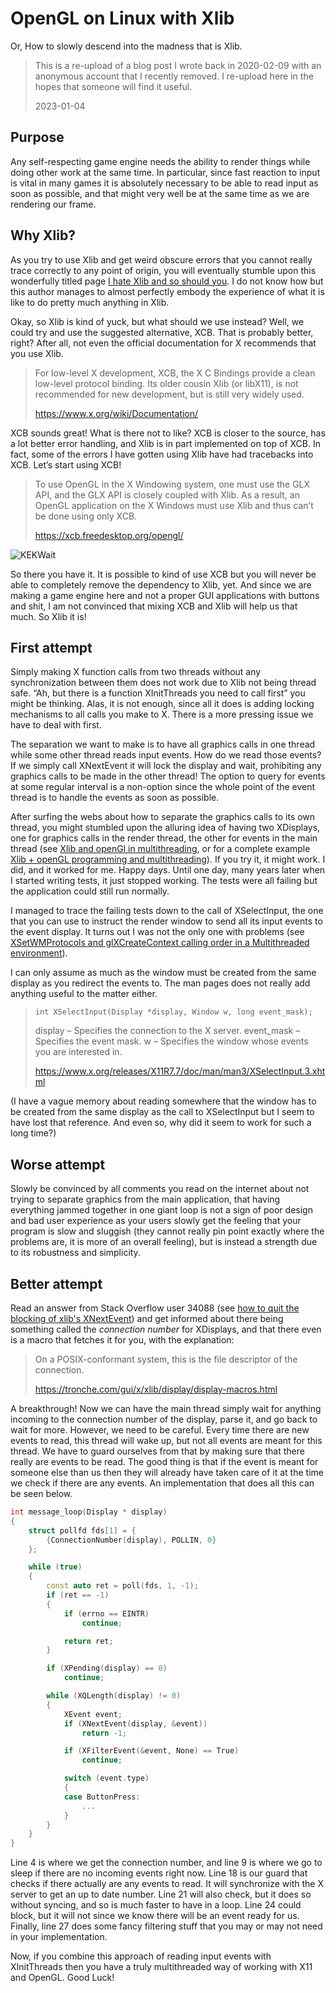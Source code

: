 # OpenGL on Linux with Xlib

Or, How to slowly descend into the madness that is Xlib.

> This is a re-upload of a blog post I wrote back in 2020-02-09 with
> an anonymous account that I recently removed. I re-upload here in
> the hopes that someone will find it useful.
>
> 2023-01-04

## Purpose

Any self-respecting game engine needs the ability to render things
while doing other work at the same time. In particular, since fast
reaction to input is vital in many games it is absolutely necessary to
be able to read input as soon as possible, and that might very well be
at the same time as we are rendering our frame.

## Why Xlib?

As you try to use Xlib and get weird obscure errors that you cannot
really trace correctly to any point of origin, you will eventually
stumble upon this wonderfully titled page [I hate Xlib and so should
you](https://www.remlab.net/op/xlib.shtml). I do not know how but this
author manages to almost perfectly embody the experience of what it is
like to do pretty much anything in Xlib.

Okay, so Xlib is kind of yuck, but what should we use instead? Well,
we could try and use the suggested alternative, XCB. That is probably
better, right? After all, not even the official documentation for X
recommends that you use Xlib.

> For low-level X development, XCB, the X C Bindings provide a clean
> low-level protocol binding. Its older cousin Xlib (or libX11), is
> not recommended for new development, but is still very widely used.
>
> https://www.x.org/wiki/Documentation/

XCB sounds great! What is there not to like? XCB is closer to the
source, has a lot better error handling, and Xlib is in part
implemented on top of XCB. In fact, some of the errors I have gotten
using Xlib have had tracebacks into XCB. Let’s start using XCB!

> To use OpenGL in the X Windowing system, one must use the GLX API,
> and the GLX API is closely coupled with Xlib. As a result, an OpenGL
> application on the X Windows must use Xlib and thus can’t be done
> using only XCB.
>
> https://xcb.freedesktop.org/opengl/

![KEKWait](https://cdn.frankerfacez.com/emoticon/390750/4)

So there you have it. It is possible to kind of use XCB but you will
never be able to completely remove the dependency to Xlib, yet. And
since we are making a game engine here and not a proper GUI
applications with buttons and shit, I am not convinced that mixing XCB
and Xlib will help us that much. So Xlib it is!

## First attempt

Simply making X function calls from two threads without any
synchronization between them does not work due to Xlib not being
thread safe. “Ah, but there is a function XInitThreads you need to
call first” you might be thinking. Alas, it is not enough, since all
it does is adding locking mechanisms to all calls you make to X. There
is a more pressing issue we have to deal with first.

The separation we want to make is to have all graphics calls in one
thread while some other thread reads input events. How do we read
those events? If we simply call XNextEvent it will lock the display
and wait, prohibiting any graphics calls to be made in the other
thread! The option to query for events at some regular interval is a
non-option since the whole point of the event thread is to handle the
events as soon as possible.

After surfing the webs about how to separate the graphics calls to its
own thread, you might stumbled upon the alluring idea of having two
XDisplays, one for graphics calls in the render thread, the other for
events in the main thread (see [Xlib and openGl in
multithreading](https://community.khronos.org/t/xlib-and-opengl-in-multithreading/63159),
or for a complete example [Xlib + openGL programming and
multithreading](https://rosario3d.wordpress.com/2011/01/24/xlib-opengl-programming-and-multithreading/)). If
you try it, it might work. I did, and it worked for me. Happy
days. Until one day, many years later when I started writing tests, it
just stopped working. The tests were all failing but the application
could still run normally.

I managed to trace the failing tests down to the call of XSelectInput,
the one that you can use to instruct the render window to send all its
input events to the event display. It turns out I was not the only one
with problems (see [XSetWMProtocols and glXCreateContext calling order
in a Multithreaded
environment](https://stackoverflow.com/q/11272054)).

I can only assume as much as the window must be created from the same
display as you redirect the events to. The man pages does not really
add anything useful to the matter either.

> `int XSelectInput(Display *display, Window w, long event_mask);`
>
> display – Specifies the connection to the X server.
> event_mask – Specifies the event mask.
> w – Specifies the window whose events you are interested in.
>
> https://www.x.org/releases/X11R7.7/doc/man/man3/XSelectInput.3.xhtml

(I have a vague memory about reading somewhere that the window has to
be created from the same display as the call to XSelectInput but I
seem to have lost that reference. And even so, why did it seem to work
for such a long time?)

## Worse attempt

Slowly be convinced by all comments you read on the internet about not
trying to separate graphics from the main application, that having
everything jammed together in one giant loop is not a sign of poor
design and bad user experience as your users slowly get the feeling
that your program is slow and sluggish (they cannot really pin point
exactly where the problems are, it is more of an overall feeling), but
is instead a strength due to its robustness and simplicity.

## Better attempt

Read an answer from Stack Overflow user 34088 (see [how to quit the
blocking of xlib's XNextEvent](https://stackoverflow.com/a/8592969))
and get informed about there being something called the *connection
number* for XDisplays, and that there even is a macro that fetches it
for you, with the explanation:

> On a POSIX-conformant system, this is the file descriptor of the
> connection.
>
> https://tronche.com/gui/x/xlib/display/display-macros.html

A breakthrough! Now we can have the main thread simply wait for
anything incoming to the connection number of the display, parse it,
and go back to wait for more. However, we need to be careful. Every
time there are new events to read, this thread will wake up, but not
all events are meant for this thread. We have to guard ourselves from
that by making sure that there really are events to be read. The good
thing is that if the event is meant for someone else than us then they
will already have taken care of it at the time we check if there are
any events. An implementation that does all this can be seen below.

```c++
int message_loop(Display * display)
{
    struct pollfd fds[1] = {
        {ConnectionNumber(display), POLLIN, 0}
    };

    while (true)
    {
        const auto ret = poll(fds, 1, -1);
        if (ret == -1)
        {
            if (errno == EINTR)
                continue;

            return ret;
        }

        if (XPending(display) == 0)
            continue;

        while (XQLength(display) != 0)
        {
            XEvent event;
            if (XNextEvent(display, &event))
                return -1;

            if (XFilterEvent(&event, None) == True)
                continue;

            switch (event.type)
            {
            case ButtonPress:
                ...
            }
        }
    }
}
```

Line 4 is where we get the connection number, and line 9 is where we
go to sleep if there are no incoming events right now. Line 18 is our
guard that checks if there actually are any events to read. It will
synchronize with the X server to get an up to date number. Line 21
will also check, but it does so without syncing, and so is much faster
to have in a loop. Line 24 could block, but it will not since we know
there will be an event ready for us. Finally, line 27 does some fancy
filtering stuff that you may or may not need in your implementation.

Now, if you combine this approach of reading input events with
XInitThreads then you have a truly multithreaded way of working with
X11 and OpenGL. Good Luck!
